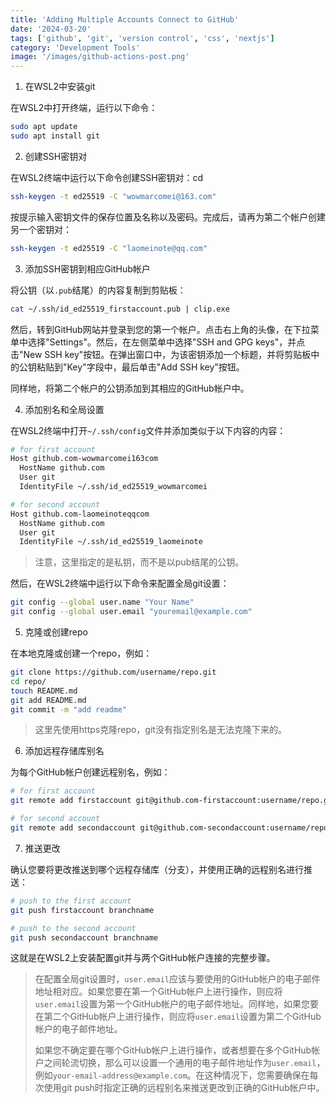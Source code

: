 ```yaml
---
title: 'Adding Multiple Accounts Connect to GitHub'
date: '2024-03-20'
tags: ['github', 'git', 'version control', 'css', 'nextjs']
category: 'Development Tools'
image: '/images/github-actions-post.png'
---
```


1.  在WSL2中安装git

在WSL2中打开终端，运行以下命令：

```bash
sudo apt update
sudo apt install git
```

2.  创建SSH密钥对

在WSL2终端中运行以下命令创建SSH密钥对：cd 

```bash
ssh-keygen -t ed25519 -C "wowmarcomei@163.com"
```

按提示输入密钥文件的保存位置及名称以及密码。完成后，请再为第二个帐户创建另一个密钥对：

```bash
ssh-keygen -t ed25519 -C "laomeinote@qq.com"
```

3.  添加SSH密钥到相应GitHub帐户

将公钥（以`.pub`结尾）的内容复制到剪贴板：

```bash
cat ~/.ssh/id_ed25519_firstaccount.pub | clip.exe
```

然后，转到GitHub网站并登录到您的第一个帐户。点击右上角的头像，在下拉菜单中选择"Settings"。然后，在左侧菜单中选择"SSH and GPG keys"，并点击"New SSH key"按钮。在弹出窗口中，为该密钥添加一个标题，并将剪贴板中的公钥粘贴到"Key"字段中，最后单击"Add SSH key"按钮。

同样地，将第二个帐户的公钥添加到其相应的GitHub帐户中。

4.  添加别名和全局设置

在WSL2终端中打开`~/.ssh/config`文件并添加类似于以下内容的内容：

```bash
# for first account
Host github.com-wowmarcomei163com
  HostName github.com
  User git
  IdentityFile ~/.ssh/id_ed25519_wowmarcomei

# for second account
Host github.com-laomeinoteqqcom
  HostName github.com
  User git
  IdentityFile ~/.ssh/id_ed25519_laomeinote
```

> 注意，这里指定的是私钥，而不是以pub结尾的公钥。

然后，在WSL2终端中运行以下命令来配置全局git设置：

```bash
git config --global user.name "Your Name"
git config --global user.email "youremail@example.com"
```

5.  克隆或创建repo

在本地克隆或创建一个repo，例如：

```bash
git clone https://github.com/username/repo.git
cd repo/
touch README.md
git add README.md
git commit -m "add readme"
```

> 这里先使用https克隆repo，git没有指定别名是无法克隆下来的。

6.  添加远程存储库别名

为每个GitHub帐户创建远程别名，例如：

```bash
# for first account
git remote add firstaccount git@github.com-firstaccount:username/repo.git

# for second account
git remote add secondaccount git@github.com-secondaccount:username/repo.git
```

7.  推送更改

确认您要将更改推送到哪个远程存储库（分支），并使用正确的远程别名进行推送：

```bash
# push to the first account
git push firstaccount branchname

# push to the second account
git push secondaccount branchname
```

这就是在WSL2上安装配置git并与两个GitHub帐户连接的完整步骤。

> 在配置全局git设置时，`user.email`应该与要使用的GitHub帐户的电子邮件地址相对应。如果您要在第一个GitHub帐户上进行操作，则应将`user.email`设置为第一个GitHub帐户的电子邮件地址。同样地，如果您要在第二个GitHub帐户上进行操作，则应将`user.email`设置为第二个GitHub帐户的电子邮件地址。
> 
> 如果您不确定要在哪个GitHub帐户上进行操作，或者想要在多个GitHub帐户之间轮流切换，那么可以设置一个通用的电子邮件地址作为`user.email`，例如`your-email-address@example.com`。在这种情况下，您需要确保在每次使用git push时指定正确的远程别名来推送更改到正确的GitHub帐户中。